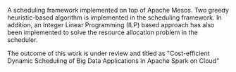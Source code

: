 A scheduling framework implemented on top of Apache Mesos. Two greedy heuristic-based algorithm is implemented in the scheduling framework. In addition, an Integer Linear Programming (ILP) based approach has also been implemented to solve the resource allocation problem in the scheduler.

The outcome of this work is under review and titled as "Cost-efficient Dynamic Scheduling of Big Data Applications
in Apache Spark on Cloud"
